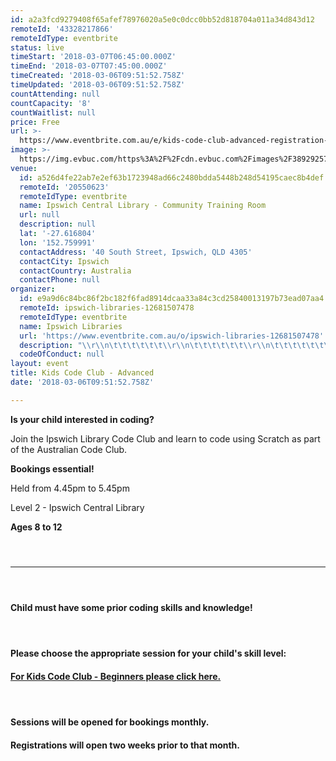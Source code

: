 ```yaml
---
id: a2a3fcd9279408f65afef78976020a5e0c0dcc0bb52d818704a011a34d843d12
remoteId: '43328217866'
remoteIdType: eventbrite
status: live
timeStart: '2018-03-07T06:45:00.000Z'
timeEnd: '2018-03-07T07:45:00.000Z'
timeCreated: '2018-03-06T09:51:52.758Z'
timeUpdated: '2018-03-06T09:51:52.758Z'
countAttending: null
countCapacity: '8'
countWaitlist: null
price: Free
url: >-
  https://www.eventbrite.com.au/e/kids-code-club-advanced-registration-43328217866?aff=ebapi
image: >-
  https://img.evbuc.com/https%3A%2F%2Fcdn.evbuc.com%2Fimages%2F38929257%2F197127469183%2F1%2Foriginal.jpg?s=ad17e6023484d6e727a51ace664da70b
venue:
  id: a526d4fe22ab7e2ef63b1723948ad66c2480bdda5448b248d54195caec8b4def
  remoteId: '20550623'
  remoteIdType: eventbrite
  name: Ipswich Central Library - Community Training Room
  url: null
  description: null
  lat: '-27.616804'
  lon: '152.759991'
  contactAddress: '40 South Street, Ipswich, QLD 4305'
  contactCity: Ipswich
  contactCountry: Australia
  contactPhone: null
organizer:
  id: e9a9d6c84bc86f2bc182f6fad8914dcaa33a84c3cd25840013197b73ead07aa4
  remoteId: ipswich-libraries-12681507478
  remoteIdType: eventbrite
  name: Ipswich Libraries
  url: 'https://www.eventbrite.com.au/o/ipswich-libraries-12681507478'
  description: "\\r\\n\t\t\t\t\t\t\\r\\n\t\t\t\t\t\t\\r\\n\t\t\t\t\t\t\\r\\n\t\t\t\t\t\t\\r\\n\t\t\t\t\t\t\\r\\n\t\t\t\t\t\t\\r\\n\t\t\t\t\t\t\\r\\n\t\t\t\t\t\t\\r\\n\t\t\t\t\t\t\\r\\n\t\t\t\t\t\t\\r\\n\t\t\t\t\t\t\\r\\n\t\t\t\t\t\t\\r\\n\t\t\t\t\t\t\\r\\n\t\t\t\t\t\t\\r\\n\t\t\t\t\t\t\\r\\n\t\t\t\t\t\t\\r\\n\t\t\t\t\t\t\\r\\n"
  codeOfConduct: null
layout: event
title: Kids Code Club - Advanced
date: '2018-03-06T09:51:52.758Z'

---
```

<P><STRONG><SPAN>Is your child interested in coding?</SPAN></STRONG></P>
<P><STRONG><SPAN></SPAN></STRONG>Join the Ipswich Library Code Club and learn to code using Scratch as part of the Australian Code Club.</P>
<P><STRONG>Bookings essential!</STRONG></P>
<P>Held from 4.45pm to 5.45pm</P>
<P>Level 2 - Ipswich Central Library</P>
<P><STRONG>Ages 8 to 12</STRONG></P>
<H4><BR></H4>
<HR>
<H4><BR></H4>
<H4><STRONG>Child must have some prior coding skills and knowledge!</STRONG></H4>
<H4><BR></H4>
<H4><STRONG>Please choose the appropriate session for your child's skill level:</STRONG></H4>
<H4><A HREF="https://www.eventbrite.com.au/e/kids-code-club-beginners-registration-41511523083" TARGET="_blank" REL="noopener noreferrer noopener noreferrer"><STRONG>For Kids Code Club - Beginners please click here.</STRONG></A></H4>
<H4><BR></H4>
<H4><STRONG>Sessions will be opened for bookings monthly.</STRONG></H4>
<H4 CLASS="MsoNormal"><STRONG>Registrations will open two weeks prior to that month.</STRONG></H4>
